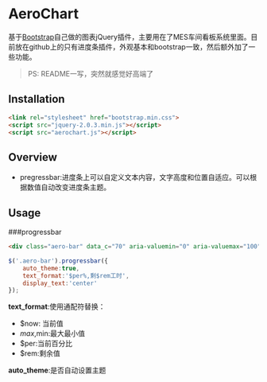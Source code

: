 # AeroChart
基于[Bootstrap](www.bootcss.com)自己做的图表jQuery插件，主要用在了MES车间看板系统里面。目前放在github上的只有进度条插件，外观基本和bootstrap一致，然后额外加了一些功能。

>PS: README一写，突然就感觉好高端了

## Installation
```html
<link rel="stylesheet" href="bootstrap.min.css">
<script src="jquery-2.0.3.min.js"></script>
<script src="aerochart.js"></script>
```


## Overview
* pregressbar:进度条上可以自定义文本内容，文字高度和位置自适应。可以根据数值自动改变进度条主题。


## Usage
###progressbar
```html
<div class="aero-bar" data_c="70" aria-valuemin="0" aria-valuemax="100">分流板，共700min</div>
```
```javascript
$('.aero-bar').progressbar({
    auto_theme:true,
    text_format:'$per%,剩$rem工时',
    display_text:'center'
});
```

**text_format**:使用通配符替换：
* $now: 当前值
* $max,$min:最大最小值
* $per:当前百分比
* $rem:剩余值

**auto_theme**:是否自动设置主题

